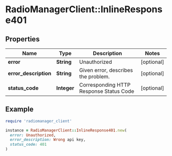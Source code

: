 # RadioManagerClient::InlineResponse401

## Properties

| Name | Type | Description | Notes |
| ---- | ---- | ----------- | ----- |
| **error** | **String** | Unauthorized | [optional] |
| **error_description** | **String** | Given error, describes the problem. | [optional] |
| **status_code** | **Integer** | Corresponding HTTP Response Status Code | [optional] |

## Example

```ruby
require 'radiomanager_client'

instance = RadioManagerClient::InlineResponse401.new(
  error: Unauthorized,
  error_description: Wrong api key,
  status_code: 401
)
```


